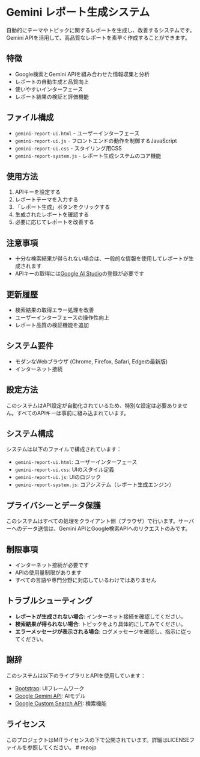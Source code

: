 # Gemini レポート生成システム

自動的にテーマやトピックに関するレポートを生成し、改善するシステムです。Gemini APIを活用して、高品質なレポートを素早く作成することができます。

## 特徴

- Google検索とGemini APIを組み合わせた情報収集と分析
- レポートの自動生成と品質向上
- 使いやすいインターフェース
- レポート結果の検証と評価機能

## ファイル構成

- `gemini-report-ui.html` - ユーザーインターフェース
- `gemini-report-ui.js` - フロントエンドの動作を制御するJavaScript
- `gemini-report-ui.css` - スタイリング用CSS
- `gemini-report-system.js` - レポート生成システムのコア機能

## 使用方法

1. APIキーを設定する
2. レポートテーマを入力する
3. 「レポート生成」ボタンをクリックする
4. 生成されたレポートを確認する
5. 必要に応じてレポートを改善する

## 注意事項

- 十分な検索結果が得られない場合は、一般的な情報を使用してレポートが生成されます
- APIキーの取得には[Google AI Studio](https://makersuite.google.com/)の登録が必要です

## 更新履歴

- 検索結果の取得エラー処理を改善
- ユーザーインターフェースの操作性向上
- レポート品質の検証機能を追加

## システム要件
- モダンなWebブラウザ (Chrome, Firefox, Safari, Edgeの最新版)
- インターネット接続

## 設定方法
このシステムはAPI設定が自動化されているため、特別な設定は必要ありません。すべてのAPIキーは事前に組み込まれています。

## システム構成
システムは以下のファイルで構成されています：
- `gemini-report-ui.html`: ユーザーインターフェース
- `gemini-report-ui.css`: UIのスタイル定義
- `gemini-report-ui.js`: UIのロジック
- `gemini-report-system.js`: コアシステム（レポート生成エンジン）

## プライバシーとデータ保護
このシステムはすべての処理をクライアント側（ブラウザ）で行います。サーバーへのデータ送信は、Gemini APIとGoogle検索APIへのリクエストのみです。

## 制限事項
- インターネット接続が必要です
- APIの使用量制限があります
- すべての言語や専門分野に対応しているわけではありません

## トラブルシューティング
- **レポートが生成されない場合**: インターネット接続を確認してください。
- **検索結果が得られない場合**: トピックをより具体的にしてみてください。
- **エラーメッセージが表示される場合**: ログメッセージを確認し、指示に従ってください。

## 謝辞
このシステムは以下のライブラリとAPIを使用しています：
- [Bootstrap](https://getbootstrap.com/): UIフレームワーク
- [Google Gemini API](https://ai.google.dev/): AIモデル
- [Google Custom Search API](https://developers.google.com/custom-search): 検索機能

## ライセンス
このプロジェクトはMITライセンスの下で公開されています。詳細はLICENSEファイルを参照してください。 # repojp
